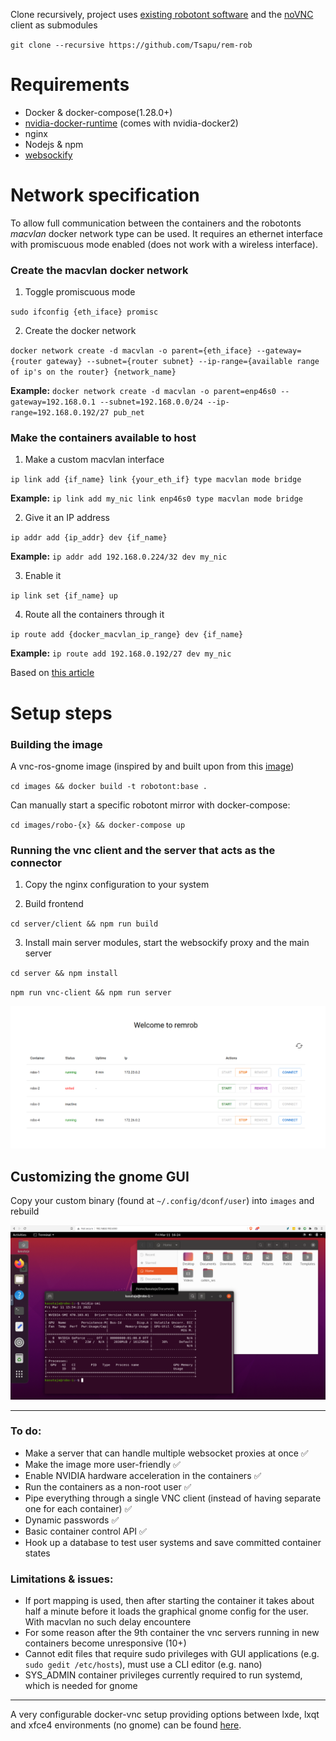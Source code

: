 Clone recursively, project uses [existing robotont software](https://github.com/robotont) and the [noVNC](https://github.com/novnc/noVNC) client as submodules

`git clone --recursive https://github.com/Tsapu/rem-rob`

# Requirements

- Docker & docker-compose(1.28.0+)
- [nvidia-docker-runtime](https://docs.docker.com/config/containers/resource_constraints/#gpu) (comes with nvidia-docker2)
- nginx
- Nodejs & npm
- [websockify](https://github.com/novnc/websockify)


# Network specification

To allow full communication between the containers and the robotonts *macvlan* docker network type can be used. It requires an ethernet interface with promiscuous mode enabled (does not work with a wireless interface).


### Create the macvlan docker network
1. Toggle promiscuous mode

`sudo ifconfig {eth_iface} promisc`

2. Create the docker network

`docker network create -d macvlan -o parent={eth_iface} --gateway={router gateway} --subnet={router subnet} --ip-range={available range of ip's on the router} {network_name}`

**Example:**
`docker network create -d macvlan -o parent=enp46s0 --gateway=192.168.0.1 --subnet=192.168.0.0/24 --ip-range=192.168.0.192/27 pub_net`

### Make the containers available to host
1. Make a custom macvlan interface

`ip link add {if_name} link {your_eth_if} type macvlan mode bridge`

**Example:**
`ip link add my_nic link enp46s0 type macvlan mode bridge`

2. Give it an IP address

`ip addr add {ip_addr} dev {if_name}`

**Example:**
`ip addr add 192.168.0.224/32 dev my_nic`

3. Enable it

`ip link set {if_name} up`

4. Route all the containers through it

`ip route add {docker_macvlan_ip_range} dev {if_name}`

**Example:**
`ip route add 192.168.0.192/27 dev my_nic`

Based on [this article](https://blog.oddbit.com/post/2018-03-12-using-docker-macvlan-networks/)


# Setup steps

### Building the image

A vnc-ros-gnome image (inspired by and built upon from this [image](https://github.com/darkdragon-001/Dockerfile-Ubuntu-Gnome))

`cd images && docker build -t robotont:base .`

Can manually start a specific robotont mirror with docker-compose:

`cd images/robo-{x} && docker-compose up`

### Running the vnc client and the server that acts as the connector

1. Copy the nginx configuration to your system

2. Build frontend

`cd server/client && npm run build`

3. Install main server modules, start the websockify proxy and the main server

`cd server && npm install`

`npm run vnc-client && npm run server`

![Dockerode in action](./API_interface.png)

## Customizing the gnome GUI

Copy your custom binary (found at `~/.config/dconf/user`) into `images` and rebuild

![GNOME ROS VNC](./desktop.png)

---

### To do:

- Make a server that can handle multiple websocket proxies at once ✅
- Make the image more user-friendly ✅
- Enable NVIDIA hardware acceleration in the containers ✅
- Run the containers as a non-root user ✅
- Pipe everything through a single VNC client (instead of having separate one for each container) ✅
- Dynamic passwords ✅
- Basic container control API ✅
- Hook up a database to test user systems and save committed container states

### Limitations & issues:

- If port mapping is used, then after starting the container it takes about half a minute before it loads the graphical gnome config for the user. With macvlan no such delay encountere
- For some reason after the 9th container the vnc servers running in new containers become unresponsive (10+) 
- Cannot edit files that require sudo privileges with GUI applications (e.g. `sudo gedit /etc/hosts`), must use a CLI editor (e.g. nano)
- SYS_ADMIN container privileges currently required to run systemd, which is needed for gnome

---

A very configurable docker-vnc setup providing options between lxde, lxqt and xfce4 environments (no gnome) can be found [here](https://github.com/fcwu/docker-ubuntu-vnc-desktop).


